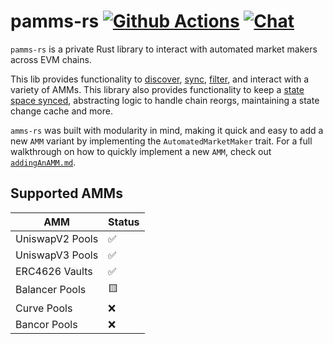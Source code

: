 # pamms-rs [![Github Actions][gha-badge]][gha] [![Chat][tg-badge]][tg-url]

[gha]: https://github.com/darkforestry/amms-rs/actions
[gha-badge]: https://github.com/darkforestry/amms-rs/actions/workflows/ci.yml/badge.svg
[tg-url]: https://t.me/amms_rs
[tg-badge]: https://img.shields.io/badge/chat-telegram-blue

`pamms-rs` is a private Rust library to interact with automated market makers across EVM chains.

This lib provides functionality to [discover](https://github.com/darkforestry/amms-rs/blob/main/examples/discover-factories.rs), [sync](https://github.com/darkforestry/amms-rs/blob/main/examples/sync-amms.rs), [filter](https://github.com/darkforestry/amms-rs/blob/main/examples/filter-value.rs), and interact with a variety of AMMs. This library also provides functionality to keep a [state space synced](https://github.com/darkforestry/amms-rs/blob/main/examples/state-space.rs), abstracting logic to handle chain reorgs, maintaining a state change cache and more.

`amms-rs` was built with modularity in mind, making it quick and easy to add a new `AMM` variant by implementing the `AutomatedMarketMaker` trait. For a full walkthrough on how to quickly implement a new `AMM`, check out [`addingAnAMM.md`](https://github.com/darkforestry/amms-rs/blob/main/docs/addingAnAMM.md).


## Supported AMMs

| AMM             | Status |
| --------------- | ------ |
| UniswapV2 Pools | ✅     |
| UniswapV3 Pools | ✅     |
| ERC4626 Vaults  | ✅     |
| Balancer Pools  | 🟨     |
| Curve Pools     | ❌     |
| Bancor Pools    | ❌     |
